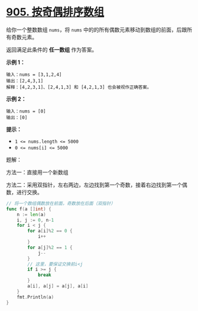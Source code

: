 

# [905. 按奇偶排序数组](https://leetcode.cn/problems/sort-array-by-parity/)

给你一个整数数组 `nums`，将 `nums` 中的的所有偶数元素移动到数组的前面，后跟所有奇数元素。

返回满足此条件的 **任一数组** 作为答案。

**示例 1：**

```
输入：nums = [3,1,2,4]
输出：[2,4,3,1]
解释：[4,2,3,1]、[2,4,1,3] 和 [4,2,1,3] 也会被视作正确答案。
```

**示例 2：**

```
输入：nums = [0]
输出：[0]
```

**提示：**

- `1 <= nums.length <= 5000`
- `0 <= nums[i] <= 5000`

题解：

方法一：直接用一个新数组

方法二：采用双指针，左右两边，左边找到第一个奇数，接着右边找到第一个偶数，进行交换。

```go
// 将一个数组偶数放在前面，奇数放在后面（双指针）
func f(a []int) {
	n := len(a)
	i, j := 0, n-1
	for i < j {
		for a[i]%2 == 0 {
			i++
		}
		for a[j]%2 == 1 {
			j--
		}
        // 这里，要保证交换前i<j
		if i >= j {
			break
		}
		a[i], a[j] = a[j], a[i]
	}
	fmt.Println(a)
}
```

